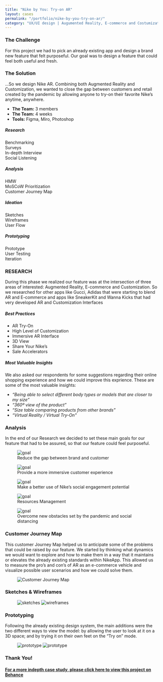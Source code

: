 ```yaml
---
title: "Nike by You: Try-on AR"
layout: cases
permalink: "/portfolio/nike-by-you-try-on-ar/"
category: "UX/UI design | Augumented Reality, E-commerce and Costumization"
---
```


<article class="cases-container">
 <div>
 <h3>The Challenge</h3>
 <p>For this project we had to pick an already existing  app and design a brand new feature that felt purposeful. Our goal was to design a feature that could feel both useful and fresh.</p>
 </div>
 <div>
 <h3>The Solution</h3>
 <p>...So we design Nike AR. Combining both Augmented Reality and Customization, we wanted to close the gap between customers and retail created by the pandemic by allowing anyone to try-on their favorite Nike’s anytime, anywhere.</p>
 </div>

 <ul class="case-highlight-center">
 <li><strong>The Team:</strong> 3 members</li>
 <li><strong>The Team:</strong> 4 weeks</li>
 <li><strong>Tools:</strong> Figma, Miro, Photoshop</li>
 </ul>

 <div class="wrap-medium-container">
 <div>
 <h5>Research</h5>
 <p>Benchmarking <br>Surveys <br>In-depth Interview <br>Social Listening</p>
 </div>
 <div>
 <h5>Analysis</h5>
 <p>HMW<br>MoSCoW Prioritization<br>Customer Journey Map</p>
 </div>
 <div>
 <h5>Ideation</h5>
 <p>Sketches<br>Wireframes<br>User Flow</p>
 </div>
 <div>
 <h5>Prototyping</h5>
 <p>Prototype<br>User Testing<br>Iteration</p>
 </div>
 </div>

 <div>
 <h3>RESEARCH</h3>
 <p>During this phase we realized our feature was at the intersection of three areas of interested: Augmented Reality, E-commerce and Customization. So we researched for other apps like Gucci, Adidas that were starting to blend AR and E-commerce and apps like SneakerKit and Wanna Kicks that had very developed AR and Customization Interfaces</p>
 </div>

 <div class="case-highlight-center">
 <h5>Best Practices</h5>
 <ul class="case-highlight">
 <li>AR Try-On</li>
 <li>High Level of Customization</li>
 <li>Immersive AR Interface</li>
 <li>3D View</li>
 <li>Share Your Nike’s</li>
 <li>Sale Accelerators</li>
 </ul>
 </div>

 <div class="case-highlight-center">
 <h5>Most Valuable Insights</h5>
 <p>We also asked our respondents for some suggestions regarding their online shopping experience and how we could improve this exprience. These are some of the most valuable insights:</p>
 <ul class="case-highlight">
 <li><em>“Being able to select different body types or models that are closer to my size”</em></li>
 <li><em>“360º view of the product”</em></li>
 <li><em>“Size table comparing products from other brands”</em></li>
 <li><em>“Virtual Reality / Virtual Try-On"</em></li>
 </ul>
 </div>

 <div>
 <h3>Analysis</h3>
 <p>In the end of our Research we decided to set these main goals for our feature that had to be assured, so that our feature could feel purposeful.</p>
 <div class="case-img-background wrap-small-container-var">
 <figure>
 <img src="../../assets/images/nikegoals1.png" alt="goal">
 <figcaption>Reduce the gap between brand and customer</figcaption>
 </figure>
 <figure>
 <img src="../../assets/images/nikegoals2.png" alt="goal">
 <figcaption>Provide a more immersive customer experience</figcaption>
 </figure>
 <figure>
 <img src="../../assets/images/nikegoals3.png" alt="goal">
 <figcaption>Make a better use of Nike’s social engagement potential </figcaption>
 </figure>
 <figure>
 <img src="../../assets/images/nikegoals4.png" alt="goal">
 <figcaption>Resources Management</figcaption>
 </figure>
 <figure>
 <img src="../../assets/images/nikegoals5.png" alt="goal">
 <figcaption>Overcome new obstacles set by the pandemic and social distancing</figcaption>
 </figure>
 </div>
 </div>

 <div>
 <h3>Customer Journey Map</h3>
 <p>This customer Journey Map helped us to anticipate some of the problems that could be raised by our feature. We started by thinking what dynamics we would want to explore and how to make them in a way that it maintains or elevates the already existing standards within NikeApp. This allowed us to measure the pro’s and con’s of AR as an e-commerce vehicle and visualize possible user scenarios and how we could solve them.</p>
 <figure class="case-img-background">
 <img src="../../assets/images/nikemap.png" alt="Customer Journey Map">
 </figure>
 </div>

 <div>
 <h3>Sketches &amp; Wireframes</h3>
 <figure class="case-img-background">
 <img src="../../assets/images/nikesketch.png" alt="sketches">
 <img src="../../assets/images/nikewire.png" alt="wireframes">
 </figure>
 </div>

 <div>
 <h3>Prototyping</h3>
 <p>Following the already existing design system, the main additions were the two different ways to view the model: by allowing the user to look at it on a 3D space; and by trying it on their own feet on the “Try on” mode.</p>
 <figure class="case-img-background mockups">
 <img src="../../assets/images/nikemockup1.png" alt="prototype">
 <img src="../../assets/images/nikemockup2.png" alt="prototype">
 </figure>
 </div>

 <h3>Thank You!</h3>
 <a class="gallery-link" href="https://www.behance.net/gallery/117409319/TRY-ON-AR-Nike-by-You" target="_blank" title="link for project on behance"><h4>For a more indepth case study, please click here to view this project on Behance</h4></a>
</article>


